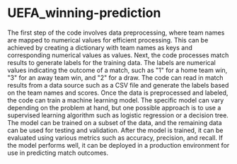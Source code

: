# UEFA_winning-prediction
The first step of the code involves data preprocessing, where team names are mapped to numerical values for efficient processing. This can be achieved by creating a dictionary with team names as keys and corresponding numerical values as values.
Next, the code processes match results to generate labels for the training data. The labels are numerical values indicating the outcome of a match, such as "1" for a home team win, "3" for an away team win, and "2" for a draw. The code can read in match results from a data source such as a CSV file and generate the labels based on the team names and scores.
Once the data is preprocessed and labeled, the code can train a machine learning model. The specific model can vary depending on the problem at hand, but one possible approach is to use a supervised learning algorithm such as logistic regression or a decision tree. The model can be trained on a subset of the data, and the remaining data can be used for testing and validation.
After the model is trained, it can be evaluated using various metrics such as accuracy, precision, and recall. If the model performs well, it can be deployed in a production environment for use in predicting match outcomes.
